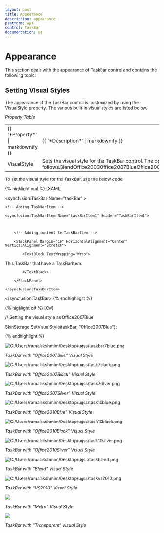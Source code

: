 ```yaml
---
layout: post
title: Appearance
description: appearance
platform: wpf
control: TaskBar
documentation: ug
---
```


# Appearance

This section deals with the appearance of TaskBar control and contains the following topic:

## Setting Visual Styles

The appearance of the TaskBar control is customized by using the VisualStyle property. The various built-in visual styles are listed below.



_Property Table_

<table>
<tr>
<td>
{{ '*Property*' | markdownify }}</td><td>
{{ '*Description*' | markdownify }}</td></tr>
<tr>
<td>
VisualStyle</td><td>
Sets the visual style for the TaskBar control. The options provided are as follows.BlendOffice2003Office2007BlueOffice2007BlackOffice2007SilverShinyBlueShinyRedSyncOrangeVS2010MetroTransparent</td></tr>
</table>




To set the visual style for the TaskBar, use the below code.




{% highlight xml %}
[XAML]



<!-- Adding TaskBar -->

<syncfusion:TaskBar Name="taskBar" >



    <!-- Adding TaskBarItem -->

    <syncfusion:TaskBarItem Name="taskBarItem1" Header="TaskBarItem1">



        <!-- Adding content to TaskBarItem -->

        <StackPanel Margin="10" HorizontalAlignment="Center" 										VerticalAlignment="Stretch">

            <TextBlock TextWrapping="Wrap">

This TaskBar that have a TaskBarItem.

            </TextBlock>

        </StackPanel>

    </syncfusion:TaskBarItem>

</syncfusion:TaskBar>
{% endhighlight %}



{% highlight c# %}
[C#]



// Setting the visual style as Office2007Blue

SkinStorage.SetVisualStyle(taskBar, "Office2007Blue");

{% endhighlight %}



![C:/Users/ramalakshmim/Desktop/ugss/taskbar7blue.png](Appearance_images/Appearance_img1.png)


_TaskBar with "Office2007Blue" Visual Style_



![C:/Users/ramalakshmim/Desktop/ugss/task7black.png](Appearance_images/Appearance_img2.png)


_TaskBar with "Office2007Black" Visual Style_



![C:/Users/ramalakshmim/Desktop/ugss/task7silver.png](Appearance_images/Appearance_img3.png)

_TaskBar with "Office2007Silver" Visual Style_



![C:/Users/ramalakshmim/Desktop/ugss/task10blue.png](Appearance_images/Appearance_img4.png)


_TaskBar with "Office2010Blue" Visual Style_



![C:/Users/ramalakshmim/Desktop/ugss/task10black.png](Appearance_images/Appearance_img5.png)


_TaskBar with "Office2010Black" Visual Style_



![C:/Users/ramalakshmim/Desktop/ugss/task10silver.png](Appearance_images/Appearance_img6.png)



_TaskBar with "Office2010Silver" Visual Style_



![C:/Users/ramalakshmim/Desktop/ugss/taskblend.png](Appearance_images/Appearance_img7.png)



_TaskBar with "Blend" Visual Style_



![C:/Users/ramalakshmim/Desktop/ugss/taskvs2010.png](Appearance_images/Appearance_img8.png)


_TaskBar with "VS2010" Visual Style_



![](Appearance_images/Appearance_img9.png)



_TaskBar with "Metro" Visual Style_



![](Appearance_images/Appearance_img10.png)



_TaskBar with "Transparent" Visual Style_





